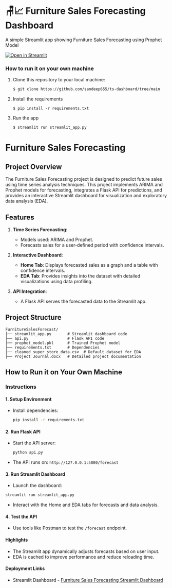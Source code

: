 # 🪑📈 Furniture Sales Forecasting Dashboard

A simple Streamlit app showing Furniture Sales Forecasting using Prophet Model

[![Open in Streamlit](https://static.streamlit.io/badges/streamlit_badge_black_white.svg)](https://ts-dashboard-ft317gdnpk.streamlit.app/)

### How to run it on your own machine

1. Clone this repository to your local machine:
    ```bash
    $ git clone https://github.com/sandeep655/ts-dashboard/tree/main
    ```
2. Install the requirements

   ```
   $ pip install -r requirements.txt
   ```

3. Run the app

   ```
   $ streamlit run streamlit_app.py
   ```

# Furniture Sales Forecasting

## Project Overview
The Furniture Sales Forecasting project is designed to predict future sales using time series analysis techniques. This project implements ARIMA and Prophet models for forecasting, integrates a Flask API for predictions, and provides an interactive Streamlit dashboard for visualization and exploratory data analysis (EDA).

## Features
1. **Time Series Forecasting**:
   - Models used: ARIMA and Prophet.
   - Forecasts sales for a user-defined period with confidence intervals.

2. **Interactive Dashboard**:
   - **Home Tab**: Displays forecasted sales as a graph and a table with confidence intervals.
   - **EDA Tab**: Provides insights into the dataset with detailed visualizations using data profiling.

3. **API Integration**:
   - A Flask API serves the forecasted data to the Streamlit app.

## Project Structure
```plaintext
FurnitureSalesForecast/
├── streamlit_app.py       # Streamlit dashboard code
├── api.py                 # Flask API code
├── prophet_model.pkl      # Trained Prophet model
├── requirements.txt       # Dependencies
├── cleaned_super_store_data.csv  # Default dataset for EDA
├── Project Journal.docx   # Detailed project documentation
```
## How to Run it on Your Own Machine

### Instructions

#### 1. Setup Environment
- Install dependencies:
  ```bash
  pip install -r requirements.txt

#### 2. Run Flask API
- Start the API server:
   ```bash
   python api.py
- The API runs on: ```http://127.0.0.1:5000/forecast```
#### 3. Run Streamlit Dashboard
- Launch the dashboard:
```bash
streamlit run streamlit_app.py
```
- Interact with the Home and EDA tabs for forecasts and data analysis.
#### 4. Test the API
- Use tools like Postman to test the ```/forecast``` endpoint.
#### Highlights
- The Streamlit app dynamically adjusts forecasts based on user input.
- EDA is cached to improve performance and reduce reloading time.
#### Deployment Links
- Streamlit Dashboard - [Furniture Sales Forecasting Streamlit Dashboard](https://ts-dashboard-ft317gdnpk.streamlit.app/)

